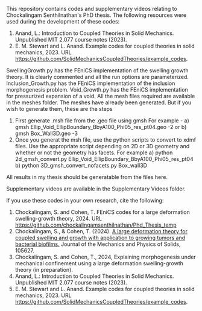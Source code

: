 This repository contains codes and supplementary videos relating to Chockalingam Senthilnathan's PhD thesis. The following resources were used during the development of these codes:

1. Anand, L.: Introduction to Coupled Theories in Solid Mechanics. Unpublished MIT 2.077 course notes (2023).
2. E. M. Stewart and L. Anand. Example codes for coupled theories in solid mechanics, 2023. URL https://github.com/SolidMechanicsCoupledTheories/example_codes.

SwellingGrowth.py has the FEniCS implementation of the swelling growth theory. It is clearly commented and all the run options are parameterized.
Inclusion_Growth.py has the FEniCS implementation of the inclusion morphogenesis problem.
Void_Growth.py has the FEniCS implementation for pressurized expansion of a void.
All the mesh files required are available in the meshes folder. The meshes have already been generated. 
But if you wish to generate them, these are the steps
1. First generate .msh file from the .geo file using gmsh For example - 
a) gmsh Ellip_Void_EllipBoundary_BbyA100_Phi05_res_pt04.geo -2
or b) gmsh Box_Wall3D.geo -3
2. Once you generat the msh file, use the python scripts to convert to xdmf files. Use the appropriate script depending on 2D or 3D geometry and whether or not the geometry has facets. For example
a) python 2d_gmsh_convert.py Ellip_Void_EllipBoundary_BbyA100_Phi05_res_pt04
b) python 3D_gmsh_convert_nofacets.py  Box_wall3D

All results in my thesis should be generatable from the files here.

Supplementary videos are available in the Supplementary Videos folder.

If you use these codes in your own research, cite the following:

1. Chockalingam, S. and Cohen, T. FEniCS codes for a large deformation swelling-growth theory, 2024. URL https://github.com/chockalingamsenthilnathan/Phd_Thesis_temp 
2. Chockalingam, S., & Cohen, T. (2024). [A large deformation theory for coupled swelling and growth with application to growing tumors and bacterial biofilms.](https://www.sciencedirect.com/science/article/pii/S0022509624000930) Journal of the Mechanics and Physics of Solids, 105627.
3. Chockalingam, S. and Cohen, T., 2024, Explaining morphogenesis under mechanical confinement using a large deformation swelling-growth theory (in preparation). 
4. Anand, L.: Introduction to Coupled Theories in Solid Mechanics. Unpublished MIT 2.077 course notes (2023).
5. E. M. Stewart and L. Anand. Example codes for coupled theories in solid mechanics, 2023. URL https://github.com/SolidMechanicsCoupledTheories/example_codes.
